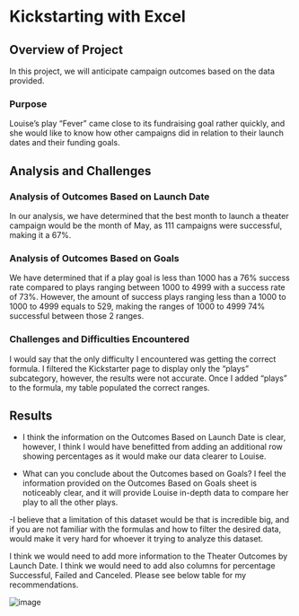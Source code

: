 # Kickstarting with Excel

## Overview of Project
In this project, we will anticipate campaign outcomes based on the data provided.


### Purpose
Louise’s play “Fever” came close to its fundraising goal rather quickly, and she would like to know how other campaigns did in relation to their launch dates and their funding goals.


## Analysis and Challenges

### Analysis of Outcomes Based on Launch Date
In our analysis, we have determined that the best month to launch a theater campaign would be the month of May, as 111 campaigns were successful, making it a 67%.

### Analysis of Outcomes Based on Goals
We have determined that if a play goal is less than 1000 has a 76% success rate compared to plays ranging between 1000 to 4999 with a success rate of 73%. However, the amount of success plays ranging less than a 1000 to 1000 to 4999 equals to 529, making the ranges of 1000 to 4999 74% successful between those 2 ranges.

### Challenges and Difficulties Encountered
I would say that the only difficulty I encountered was getting the correct formula. I filtered the Kickstarter page to display only the “plays” subcategory, however, the results were not accurate. Once I added “plays” to the formula, my table populated the correct ranges.

## Results

- I think the information on the Outcomes Based on Launch Date is clear, however, I think I would have benefitted from adding an additional row showing percentages as it would make our data clearer to Louise.

- What can you conclude about the Outcomes based on Goals?
I feel the information provided on the Outcomes Based on Goals sheet is noticeably clear, and it will provide Louise in-depth data to compare her play to all the other plays. 

-I believe that a limitation of this dataset would be that is incredible big, and if you are not familiar with the formulas and how to filter the desired data, would make it very hard for whoever it trying to analyze this dataset.

I think we would need to add more information to the Theater Outcomes by Launch Date. I think we would need to add also columns for percentage Successful, Failed and Canceled.
Please see below table for my recommendations.

![image](https://user-images.githubusercontent.com/86321353/123350131-34ae5c80-d50f-11eb-90d7-59449a6949a3.png)



